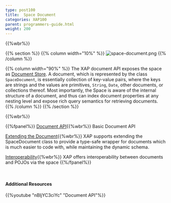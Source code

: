 ```yaml
---
type: post100
title:  Space Document
categories: XAP100
parent: programmers-guide.html
weight: 200
---
```


{{%wbr%}}


{{% section %}}
{{% column  width="10%" %}}
![space-document.png](/attachment_files/subject/space-document.png)
{{% /column %}}

{{% column width="90%" %}}
The XAP document API exposes the space as [Document Store](http://en.wikipedia.org/wiki/Document-oriented_database). A document, which is represented by the class `SpaceDocument`, is essentially collection of key-value pairs, where the keys are strings and the values are primitives, `String`, `Date`, other documents, or collections thereof. Most importantly, the Space is aware of the internal structure of a document, and thus can index document properties at any nesting level and expose rich query semantics for retrieving documents.
{{% /column %}}
{{% /section %}}

{{%wbr%}}

{{%fpanel%}}
[Document API](./document-api.html){{%wbr%}}
Basic Document API

[Extending the Document](./document-extending.html){{%wbr%}}
XAP supports extending the SpaceDocument class to provide a type-safe wrapper for documents which is much easier to code with, while maintaining the dynamic schema.

[Interoperability](./document-pojo-interoperability.html){{%wbr%}}
XAP offers interoperability between documents and POJOs via the space
{{%/fpanel%}}

<br>

#### Additional Resources
{{%youtube "nBljYC3ciYc"  "Document API"%}}
